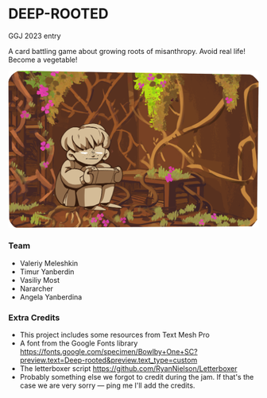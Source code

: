 # DEEP-ROOTED

GGJ 2023 entry

A card battling game about growing roots of misanthropy. Avoid real life! Become a vegetable!

![](./Assets/Resources/Sprites/Background+Char.png)

### Team

- Valeriy Meleshkin 
- Timur Yanberdin 
- Vasiliy Most 
- Nararcher 
- Angela Yanberdina

### Extra Credits

- This project includes some resources from Text Mesh Pro
- A font from the Google Fonts library https://fonts.google.com/specimen/Bowlby+One+SC?preview.text=Deep-rooted&preview.text_type=custom
- The letterboxer script https://github.com/RyanNielson/Letterboxer
- Probably something else we forgot to credit during the jam. If that's the case we are very sorry — ping me I'll add the credits.